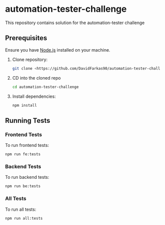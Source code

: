 # automation-tester-challenge

This repository contains solution for the automation-tester challenge

## Prerequisites

Ensure you have [Node.js](https://nodejs.org/) installed on your machine.

1. Clone repository:
   ```bash
   git clone <https://github.com/DavidFarkas90/automation-tester-challenge.git>


2. CD into the cloned repo
    ```bash
    cd automation-tester-challenge

3. Install dependencies:
    ```bash
    npm install

## Running Tests

### Frontend Tests
To run frontend tests:

    npm run fe:tests

### Backend Tests
To run backend tests:

    npm run be:tests

### All Tests
To run all tests:

    npm run all:tests
